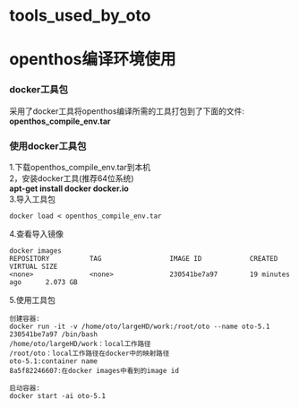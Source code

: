 # tools_used_by_oto
# openthos编译环境使用
### docker工具包
采用了docker工具将openthos编译所需的工具打包到了下面的文件:  
**openthos_compile_env.tar**
### 使用docker工具包
1.下载openthos_compile_env.tar到本机  
2，安装docker工具(推荐64位系统)  
**apt-get install docker docker.io**  
3.导入工具包
```
docker load < openthos_compile_env.tar  
```
4.查看导入镜像
```
docker images
REPOSITORY          TAG                 IMAGE ID            CREATED             VIRTUAL SIZE
<none>              <none>              230541be7a97        19 minutes ago      2.073 GB
```
5.使用工具包
```
创建容器:
docker run -it -v /home/oto/largeHD/work:/root/oto --name oto-5.1 230541be7a97 /bin/bash
/home/oto/largeHD/work：local工作路径
/root/oto：local工作路径在docker中的映射路径
oto-5.1:container name
8a5f82246607:在docker images中看到的image id

启动容器:
docker start -ai oto-5.1
```
